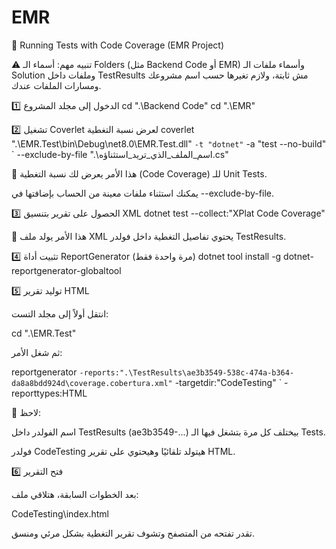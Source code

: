 # EMR
🧪 Running Tests with Code Coverage (EMR Project)

⚠️ تنبيه مهم:
أسماء الـ Folders (مثل Backend Code أو EMR) وأسماء ملفات الـ Solution وملفات داخل TestResults مش ثابتة،
ولازم تغيرها حسب اسم مشروعك ومسارات الملفات عندك.

1️⃣ الدخول إلى مجلد المشروع
cd ".\Backend Code"
cd ".\EMR"

2️⃣ تشغيل Coverlet لعرض نسبة التغطية
coverlet ".\EMR.Test\bin\Debug\net8.0\EMR.Test.dll" `
    -t "dotnet" `
    -a "test --no-build" `
    --exclude-by-file ".\اسم_الملف_الذي_تريد_استثناؤه.cs"


📌 هذا الأمر يعرض لك نسبة التغطية (Code Coverage) للـ Unit Tests.

يمكنك استثناء ملفات معينة من الحساب بإضافتها في --exclude-by-file.

3️⃣ الحصول على تقرير بتنسيق XML
dotnet test --collect:"XPlat Code Coverage"


📌 هذا الأمر يولد ملف XML يحتوي تفاصيل التغطية داخل فولدر TestResults.

4️⃣ تثبيت أداة ReportGenerator (مرة واحدة فقط)
dotnet tool install -g dotnet-reportgenerator-globaltool

5️⃣ توليد تقرير HTML

انتقل أولاً إلى مجلد التست:

cd ".\EMR.Test"


ثم شغل الأمر:

reportgenerator `
  -reports:".\TestResults\ae3b3549-538c-474a-b364-da8a8bdd924d\coverage.cobertura.xml" `
  -targetdir:"CodeTesting" `
  -reporttypes:HTML


📌 لاحظ:

اسم الفولدر داخل TestResults (ae3b3549-...) بيختلف كل مرة بتشغل فيها الـ Tests.

فولدر CodeTesting هيتولد تلقائيًا وهيحتوي على تقرير HTML.

6️⃣ فتح التقرير

بعد الخطوات السابقة، هتلاقي ملف:

CodeTesting\index.html


تقدر تفتحه من المتصفح وتشوف تقرير التغطية بشكل مرئي ومنسق.
